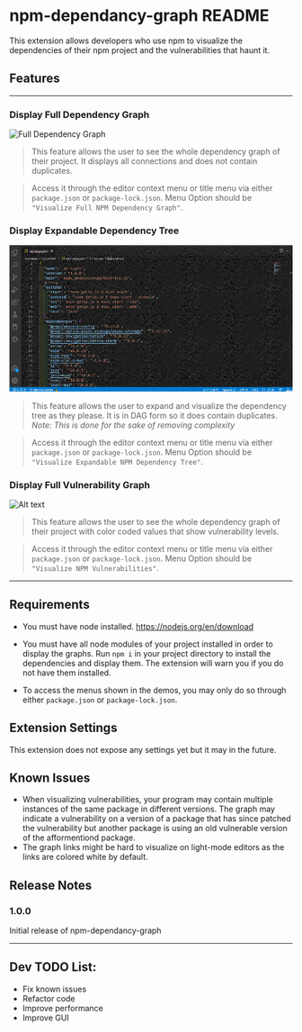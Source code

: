 # npm-dependancy-graph README

This extension allows developers who use npm to visualize the dependencies of their npm project and the vulnerabilities that haunt it. 

## Features

---

### **Display Full Dependency Graph**

![Full Dependency Graph](images/FullGraph.gif)

> This feature allows the user to see the whole dependency graph of their project. It displays all connections and does not contain duplicates.

> Access it through the editor context menu or title menu via either `package.json` or `package-lock.json`. Menu Option should be `"Visualize Full NPM Dependency Graph"`.

### **Display Expandable Dependency Tree**

![Expandable Dependency Tree](images/ExpandableTree.gif)

> This feature allows the user to expand and visualize the dependency tree as they please. It is in DAG form so it does contain duplicates. *Note: This is done for the sake of removing complexity*

> Access it through the editor context menu or title menu via either `package.json` or `package-lock.json`. Menu Option should be `"Visualize Expandable NPM Dependency Tree"`.

### **Display Full Vulnerability Graph**

![Alt text](images/VulnerabilityGraph.gif)

> This feature allows the user to see the whole dependency graph of their project with color coded values that show vulnerability levels. 

> Access it through the editor context menu or title menu via either `package.json` or `package-lock.json`. Menu Option should be `"Visualize NPM Vulnerabilities"`.

---

## Requirements

* You must have node installed. https://nodejs.org/en/download

* You must have all node modules of your project installed in order to display the graphs. Run `npm i` in your project directory to install the dependencies and display them. The extension will warn you if you do not have them installed.

* To access the menus shown in the demos, you may only do so through either `package.json` or `package-lock.json`.

## Extension Settings

This extension does not expose any settings yet but it may in the future.

## Known Issues

* When visualizing vulnerabilities, your program may contain multiple instances of the same package in different versions. The graph may indicate a vulnerability on a version of a package that has since patched the vulnerability but another package is using an old vulnerable version of the afformentiond package. 
* The graph links might be hard to visualize on light-mode editors as the links are colored white by default.

## Release Notes

### 1.0.0

Initial release of npm-dependancy-graph

---

## Dev TODO List:
* Fix known issues
* Refactor code
* Improve performance
* Improve GUI
